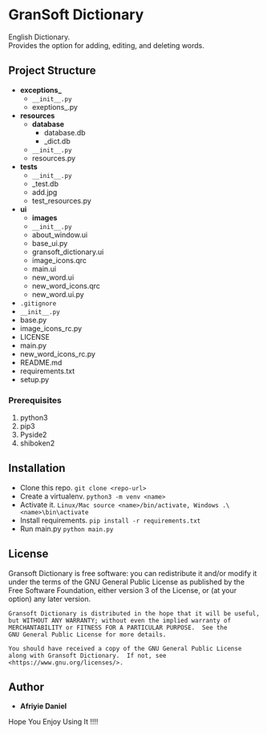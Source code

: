 # GranSoft Dictionary
English Dictionary.<br>
Provides the option for adding, editing, and deleting words. <br>

## Project Structure
- **exceptions_**
    - `__init__.py`
    - exeptions_.py
- **resources**
    - **database**
        - database.db
        - _dict.db
    - `__init__.py`
    - resources.py
- **tests**
    - `__init__.py`
    - _test.db
    - add.jpg
    - test_resources.py
- **ui**
    - **images**
    - `__init__.py`
    - about_window.ui
    - base_ui.py
    - gransoft_dictionary.ui
    - image_icons.qrc
    - main.ui
    - new_word.ui
    - new_word_icons.qrc
    - new_word.ui.py
- `.gitignore`
- `__init__.py`
- base.py
- image_icons_rc.py
- LICENSE
- main.py
- new_word_icons_rc.py
- README.md
- requirements.txt
- setup.py
    

### Prerequisites
1. python3 
2. pip3
3. Pyside2
4. shiboken2

## Installation
- Clone this repo. `git clone <repo-url>`
- Create a virtualenv. `python3 -m venv <name>`
- Activate it. `Linux/Mac source <name>/bin/activate, Windows .\<name>\bin\activate`
- Install requirements. `pip install -r requirements.txt`
- Run main.py `python main.py`

## License
Gransoft Dictionary is free software: you can redistribute it and/or modify
it under the terms of the GNU General Public License as published by
the Free Software Foundation, either version 3 of the License, or
(at your option) any later version.

    Gransoft Dictionary is distributed in the hope that it will be useful,
    but WITHOUT ANY WARRANTY; without even the implied warranty of
    MERCHANTABILITY or FITNESS FOR A PARTICULAR PURPOSE.  See the
    GNU General Public License for more details.
    
    You should have received a copy of the GNU General Public License
    along with Gransoft Dictionary.  If not, see <https://www.gnu.org/licenses/>.

## Author

* **Afriyie Daniel**

Hope You Enjoy Using It !!!!
